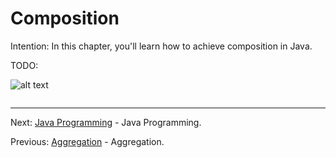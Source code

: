 # Composition

Intention: In this chapter, you'll learn how to achieve composition in Java.

TODO:

![alt text](../../etc/oop/img.png "Img")

```java

```

<hr>

Next: [Java Programming](../../README.md "Java Programming") - Java Programming.

Previous: [Aggregation](chapter_30.md "Aggregation") - Aggregation.